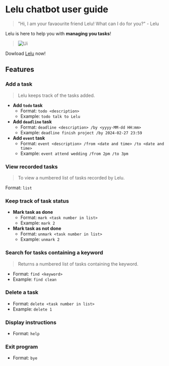 # Lelu chatbot user guide
> "Hi, I am your favaourite friend Lelu! What can I do for you?" - Lelu

Lelu is here to help you with __managing you tasks__!
> ![Ui](https://github.com/Lalelulilulela/ip/assets/122797951/8c8b36e5-a207-4b70-beaf-7484387d7c5e)

Dowload [Lelu](https://github.com/Lalelulilulela/ip/releases/tag/A-Release) now!
## Features

### Add a task
> Lelu keeps track of the tasks added.
- __Add `todo` task__
  - Format: `todo <description>` <br>
  - Example: `todo talk to Lelu`
- __Add `deadline` task__
  - Format: `deadline <description> /by <yyyy-MM-dd HH:mm>` <br>
  - Example: `deadline finish project /by 2024-02-27 23:59`
- __Add `event` task__
  - Format: `event <description> /from <date and time> /to <date and time>` <br>
  - Example: `event attend wedding /from 2pm /to 3pm`
### View recorded tasks
> To view a numbered list of tasks recorded by Lelu.

Format: `list` 
### Keep track of task status
- __Mark task as done__
  - Format: `mark <task number in list>` <br>
  - Example: `mark 2`
- __Mark task as not done__
  - Format: `unmark <task number in list>` <br>
  - Example: `unmark 2`
### Search for tasks containing a keyword
> Returns a numbered list of tasks containing the keyword.
- Format: `find <keyword>` <br>
- Example: `find clean`
### Delete a task
- Format: `delete <task number in list>` <br>
- Example: `delete 1`
### Display instructions
- Format: `help`
### Exit program
- Format: `bye`
